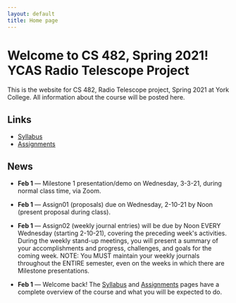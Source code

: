 ```yaml
---
layout: default
title: Home page
---
```


# Welcome to CS 482, Spring 2021!<br>YCAS Radio Telescope Project

This is the website for CS 482, Radio Telescope project, Spring 2021 at York College.
All information about the course will be posted here.

## Links

* [Syllabus](syllabus.html)
* [Assignments](assign/index.html)

## News

<!--

* **May 10** &mdash; [Final Technical Reports](./assign/finalreport.html) and Team Posters are due Friday, 5-14-21, by Noon in your Google Drive, as well as in PDF form via email to your instructors.

* **May 10** &mdash; [Final Self/Peer Evaluations](./assign/PeerEval-RadioTelescope-Sp21-final.pdf) are due Friday, 5-14-21, by Noon in PDF form via email to your instructors.

* **Apr 28** &mdash; [Draft Technical Reports](./assign/finalreport.html) are due Wednesday, 5-5-21, by Noon in your Google Drive, for review and comment by your instructors.

* **Apr 28** &mdash; The CS Senior Design Final Presentation and Demo (MS4) will be Monday, 5-10-21, from 5:00pm to 7:00pm via Zoom.  The Radio Telescope Engineering Capstone Final Presentation and Demo will on ???, ??-??-21, from ??:??to ??:??, via Zoom.

* **Mar 31** &mdash; Milestone 3 presentation/demo on Wednesday, 4-28-21, during normal class time via Zoom.

* **Mar 31** &mdash; [Midterm Self/Peer Evaluations](./assign/PeerEval-RadioTelescope-Sp21-midterm.pdf) are due Saturday, 4-3-21, by Noon in PDF form via email to your instructors.

* **Mar 3** &mdash; Milestone 2 presentation/demo on Wednesday, 3-31-21, during normal class time, via Zoom.

-->

* **Feb 1** &mdash; Milestone 1 presentation/demo on Wednesday, 3-3-21, during normal class time, via Zoom.

* **Feb 1** &mdash; Assign01 (proposals) due on Wednesday, 2-10-21 by Noon (present proposal during class).

* **Feb 1** &mdash; Assign02 (weekly journal entries) will be due by Noon EVERY Wednesday (starting 2-10-21), covering the preceding week's activities.  During the weekly stand-up meetings, you will present a summary of your accomplishments and progress, challenges, and goals for the coming week.  NOTE: You MUST maintain your weekly journals throughout the ENTIRE semester, even on the weeks in which there are Milestone presentations.

* **Feb 1** &mdash; Welcome back!  The [Syllabus](syllabus.html) and [Assignments](assign/index.html) pages have a complete overview of the course and what you will be expected to do.

<!-- vim:set wrap: -->
<!-- vim:set linebreak: -->
<!-- vim:set nolist: -->
